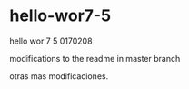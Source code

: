 # hello-wor7-5
hello wor 7 5 0170208

modifications to the readme in master branch

otras mas modificaciones.
